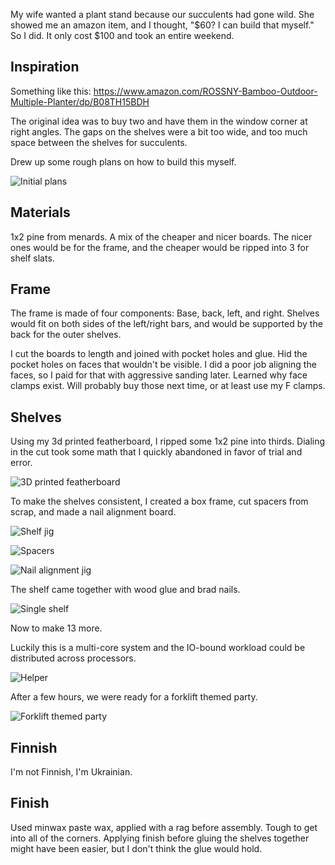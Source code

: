 My wife wanted a plant stand because our succulents had gone wild. She showed me an amazon item, and I thought, "$60? I can build that myself." So I did. It only cost $100 and took an entire weekend.

## Inspiration

Something like this:
https://www.amazon.com/ROSSNY-Bamboo-Outdoor-Multiple-Planter/dp/B08TH15BDH

The original idea was to buy two and have them in the window corner at right angles. The gaps on the shelves were a bit too wide, and too much space between the shelves for succulents.

Drew up some rough plans on how to build this myself.

![Initial plans]({{site.baseurl}}images/plant-stand/20231003_174828.jpg)

## Materials

1x2 pine from menards. A mix of the cheaper and nicer boards. The nicer ones would be for the frame, and the cheaper would be ripped into 3 for shelf slats.

## Frame

The frame is made of four components: Base, back, left, and right. Shelves would fit on both sides of the left/right bars, and would be supported by the back for the outer shelves.

I cut the boards to length and joined with pocket holes and glue. Hid the pocket holes on faces that wouldn't be visible. I did a poor job aligning the faces, so I paid for that with aggressive sanding later. Learned why face clamps exist. Will probably buy those next time, or at least use my F clamps.

## Shelves

Using my 3d printed featherboard, I ripped some 1x2 pine into thirds. Dialing in the cut took some math that I quickly abandoned in favor of trial and error.

![3D printed featherboard]({{site.baseurl}}images/plant-stand/featherboard.jpg)

To make the shelves consistent, I created a box frame, cut spacers from scrap, and made a nail alignment board.

![Shelf jig]({{site.baseurl}}images/plant-stand/20231007_115919.jpg)

![Spacers]({{site.baseurl}}images/plant-stand/20231007_124850.jpg)

![Nail alignment jig]({{site.baseurl}}images/plant-stand/20231007_124901.jpg)

The shelf came together with wood glue and brad nails.

![Single shelf]({{site.baseurl}}images/plant-stand/20231007_125520.jpg)

Now to make 13 more.

Luckily this is a multi-core system and the IO-bound workload could be distributed across processors.

![Helper]({{site.baseurl}}images/plant-stand/20231007_144253.jpg)

After a few hours, we were ready for a forklift themed party.

![Forklift themed party]({{site.baseurl}}images/plant-stand/Snapchat-239340556.jpg)

## Finnish

I'm not Finnish, I'm Ukrainian.

## Finish

Used minwax paste wax, applied with a rag before assembly. Tough to get into all of the corners. Applying finish before gluing the shelves together might have been easier, but I don't think the glue would hold.




